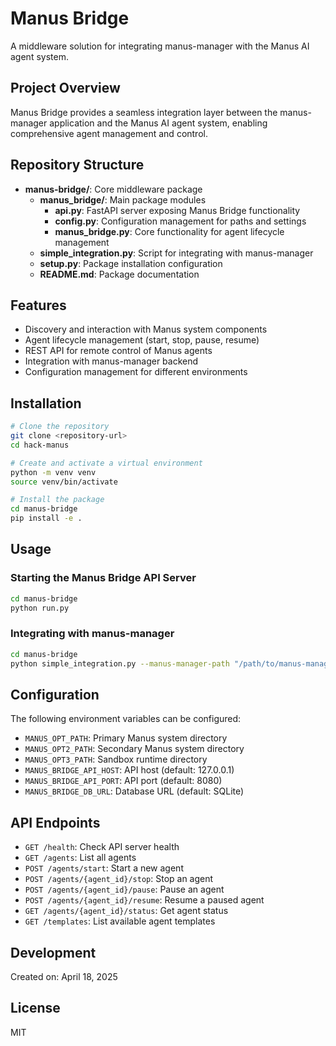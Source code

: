 # Manus Bridge

A middleware solution for integrating manus-manager with the Manus AI agent system.

## Project Overview

Manus Bridge provides a seamless integration layer between the manus-manager application and the Manus AI agent system, enabling comprehensive agent management and control.

## Repository Structure

- **manus-bridge/**: Core middleware package
  - **manus_bridge/**: Main package modules
    - **api.py**: FastAPI server exposing Manus Bridge functionality
    - **config.py**: Configuration management for paths and settings
    - **manus_bridge.py**: Core functionality for agent lifecycle management
  - **simple_integration.py**: Script for integrating with manus-manager
  - **setup.py**: Package installation configuration
  - **README.md**: Package documentation

## Features

- Discovery and interaction with Manus system components
- Agent lifecycle management (start, stop, pause, resume)
- REST API for remote control of Manus agents
- Integration with manus-manager backend
- Configuration management for different environments

## Installation

```bash
# Clone the repository
git clone <repository-url>
cd hack-manus

# Create and activate a virtual environment
python -m venv venv
source venv/bin/activate

# Install the package
cd manus-bridge
pip install -e .
```

## Usage

### Starting the Manus Bridge API Server

```bash
cd manus-bridge
python run.py
```

### Integrating with manus-manager

```bash
cd manus-bridge
python simple_integration.py --manus-manager-path "/path/to/manus-manager"
```

## Configuration

The following environment variables can be configured:

- `MANUS_OPT_PATH`: Primary Manus system directory
- `MANUS_OPT2_PATH`: Secondary Manus system directory
- `MANUS_OPT3_PATH`: Sandbox runtime directory
- `MANUS_BRIDGE_API_HOST`: API host (default: 127.0.0.1)
- `MANUS_BRIDGE_API_PORT`: API port (default: 8080)
- `MANUS_BRIDGE_DB_URL`: Database URL (default: SQLite)

## API Endpoints

- `GET /health`: Check API server health
- `GET /agents`: List all agents
- `POST /agents/start`: Start a new agent
- `POST /agents/{agent_id}/stop`: Stop an agent
- `POST /agents/{agent_id}/pause`: Pause an agent
- `POST /agents/{agent_id}/resume`: Resume a paused agent
- `GET /agents/{agent_id}/status`: Get agent status
- `GET /templates`: List available agent templates

## Development

Created on: April 18, 2025

## License

MIT
